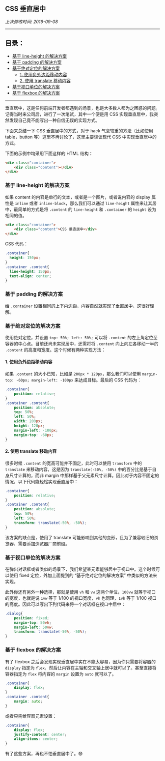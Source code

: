 
## CSS 垂直居中

_上次修改时间: 2016-09-08_

---

## 目录：

- [基于 line-height 的解决方案](#基于-line-height-的解决方案)
- [基于 padding 的解决方案](#基于-padding-的解决方案)
- [基于绝对定位的解决方案](#基于绝对定位的解决方案)
  - [1. 使用负外边距移动内容](#1-使用负外边距移动内容)
  - [2. 使用 translate 移动内容](#2-使用-translate-移动内容)
- [基于视口单位的解决方案](#基于视口单位的解决方案)
- [基于 flexbox 的解决方案](#基于-flexbox-的解决方案)

---


垂直居中，这是任何前端开发者都遇到的场景，也是大多数人都为之困惑的问题。记得当时来公司后，进行了一次笔试，其中一个便是用 CSS 实现垂直居中，我突然发现自己竟不能写出一种自信无误的实现方式。

下面来总结一下 CSS 垂直居中的方式，对于 hack 气息较重的方法（比如使用 table，button 等）这里不再讨论了，这里主要谈谈现代 CSS 中实现垂直居中的方式。


下面的示例中均采用下面这样的 HTML 结构：

```html
<div class="container">
    <div class="content"></div>
</div>
```


### 基于 line-height 的解决方案

如果 content 的内容是单行的文本，或者是一个图片，或者说内容的 display 属性是 `inline` 或者 `inline-block`，那么我们可以通过 `line-height` 属性来让其居中，最简单的方式是将 `.content` 的 `line-height` 和 `.container` 的 `height` 设为相同的值。

```html
<div class="container">
    <div class="content">CSS 垂直居中</div>
</div>
```

CSS 代码：

```css
.container{
  height: 150px;  
}
.container .content{
  line-height: 150px;
  text-align: center;
}
```

### 基于 padding 的解决方案

给 `.container` 设置相同的上下内边距，内容自然就实现了垂直居中，这很好理解。

### 基于绝对定位的解决方案

使用绝对定位，并设置 `top: 50%; left: 50%;` 可以将 `.content` 的左上角定位至容器的中心点。目前还尚未实现居中，还需将将 `.content` 向上向左各移动一半的 `.content` 的高度和宽度。这个时候有两种实现方法：

#### 1. 使用负外边距移动内容

如果 `.content` 的大小已知，比如是 `200px * 120px`，那么我们可以使用 `margin-top: -60px; margin-left: -100px` 来达成目标。最后的 CSS 代码为：

```css
.container{
    position: relative;
}
.container .content{
    position: absolute;
    top: 50%;
    left: 50%;
    width: 200px;
    height: 120px;
    margin-left: -100px;
    margin-top: -60px;
}
```

#### 2. 使用 translate 移动内容

很多时候 `.content` 的宽高可能并不固定，此时可以使用 `transform` 中的 `translate` 来移动内容，这是因为 `translate(-50%, -50%)` 中的百分比是基于自身尺寸计算的，而非 margin 中那样基于父元素尺寸计算。因此对于内容不固定的情况，以下代码能轻松实现垂直居中：

```css
.container{
    position: relative;
}
.container .content{
    position: absolute;
    top: 50%;
    left: 50%;
    transform: translate(-50%, -50%);
}
```

该方案的缺点是，使用了 translate 可能影响到其他的变形，且为了兼容较旧的浏览器，需要添加浏览器厂商前缀。

### 基于视口单位的解决方案

在弹出对话框或者类似的场景下，我们希望某元素能够居中于视口中。这个时候可以使用 fixed 定位，外加上面提到的 “基于绝对定位的解决方案” 中类似的方法来实现。

此外你还有另外一种选择，那就是使用 `vh` 和 `vw` 这两个单位，`100vw` 就等于视口的宽度，也就是说 `1vw` 等于 1/100 的视口宽度，`vh` 也同理，`1vh` 等于 1/100 视口的高度。因此可以写出下列代码来将一个对话框在视口中居中：

```css
.dialog{
    position: fixed;
    margin-top: 50vh;
    margin-left: 50vw;
    transform: translate(-50%, -50%);
}
```

### 基于 flexbox 的解决方案

有了 flexbox 之后会发现实现垂直居中实在不能太容易，因为你只需要将容器的 `display` 指定为 `flex`，然后让内容在主轴和交叉轴上居中就可以了。甚至直接将容器指定为 `flex` 将内容的 `margin` 设置为 `auto` 就可以了。

```css
.container{
    display: flex;
}
.container .content{
    margin: auto;
}
```

或者只需给容器元素设置：

```css
.container{
    display: flex;
    justify-content: center;
    align-items: center;
}
```

有了这些方案，再也不怕垂直居中了。:sunglasses: